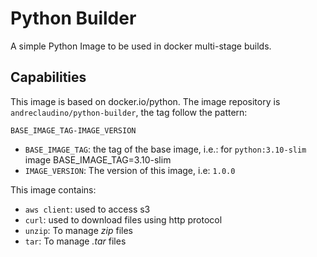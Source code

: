 # Python Builder

A simple Python Image to be used in docker multi-stage builds.

## Capabilities

This image is based on docker.io/python. The image repository is `andreclaudino/python-builder`, the tag follow the pattern:

```
BASE_IMAGE_TAG-IMAGE_VERSION
```

* `BASE_IMAGE_TAG`: the tag of the base image, i.e.: for `python:3.10-slim` image BASE_IMAGE_TAG=3.10-slim
* `IMAGE_VERSION`: The version of this image, i.e: `1.0.0`

This image contains:

* `aws client`: used to access s3
* `curl`: used to download files using http protocol
* `unzip`: To manage *zip* files
* `tar`: To manage *.tar* files
